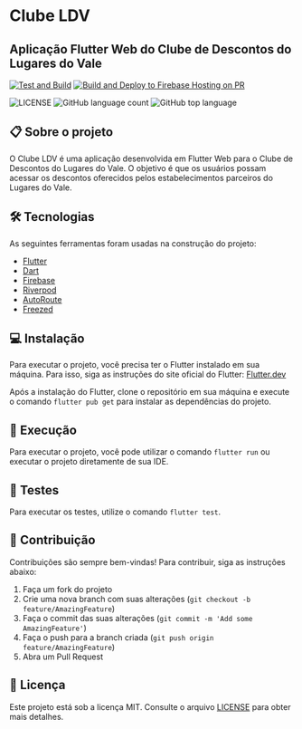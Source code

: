 # Clube LDV 
## Aplicação Flutter Web do Clube de Descontos do Lugares do Vale
[![Test and Build](https://github.com/FabioFiorita/clubeldv/actions/workflows/CI.yml/badge.svg)](https://github.com/FabioFiorita/clubeldv/actions/workflows/CI.yml) 
[![Build and Deploy to Firebase Hosting on PR](https://github.com/FabioFiorita/clubeldv/actions/workflows/firebase-hosting-pull-request.yml/badge.svg)](https://github.com/FabioFiorita/clubeldv/actions/workflows/firebase-hosting-pull-request.yml)

![LICENSE](https://img.shields.io/github/license/FabioFiorita/clubeldv)
![GitHub language count](https://img.shields.io/github/languages/count/FabioFiorita/clubeldv)
![GitHub top language](https://img.shields.io/github/languages/top/FabioFiorita/clubeldv)


## 📋 Sobre o projeto
O Clube LDV é uma aplicação desenvolvida em Flutter Web para o Clube de Descontos do Lugares do Vale. O objetivo é que os usuários possam acessar os descontos oferecidos pelos estabelecimentos parceiros do Lugares do Vale.

## 🛠 Tecnologias
As seguintes ferramentas foram usadas na construção do projeto:
- [Flutter](https://flutter.dev/)
- [Dart](https://dart.dev/)
- [Firebase](https://firebase.google.com/)
- [Riverpod](https://riverpod.dev/)
- [AutoRoute](https://autoroute.vercel.app/)
- [Freezed](https://pub.dev/packages/freezed)

## 💻 Instalação
Para executar o projeto, você precisa ter o Flutter instalado em sua máquina. Para isso, siga as instruções do site oficial do Flutter: [Flutter.dev](https://flutter.dev/docs/get-started/install)

Após a instalação do Flutter, clone o repositório em sua máquina e execute o comando `flutter pub get` para instalar as dependências do projeto.

## 📱 Execução
Para executar o projeto, você pode utilizar o comando `flutter run` ou executar o projeto diretamente de sua IDE.

## 🧪 Testes
Para executar os testes, utilize o comando `flutter test`.

## 🤝 Contribuição
Contribuições são sempre bem-vindas! Para contribuir, siga as instruções abaixo:

1. Faça um fork do projeto
2. Crie uma nova branch com suas alterações (`git checkout -b feature/AmazingFeature`)
3. Faça o commit das suas alterações (`git commit -m 'Add some AmazingFeature'`)
4. Faça o push para a branch criada (`git push origin feature/AmazingFeature`)
5. Abra um Pull Request

## 📝 Licença
Este projeto está sob a licença MIT. Consulte o arquivo [LICENSE](LICENSE) para obter mais detalhes.


